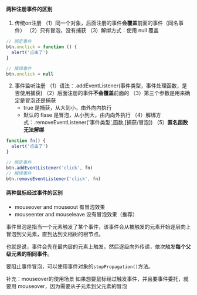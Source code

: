 #### 两种注册事件的区别

1. 传统on注册
（1）同一个对象，后面注册的事件**会覆盖**前面的事件（同名事件）
（2）只有冒泡，没有捕获
（3）解绑方式：使用 null 覆盖

~~~javascript
// 绑定事件
btn.onclick = function () {
  alert('点击了')
}

// 解绑事件
btn.onclick = null
~~~

2. 事件监听注册
（1）语法：.addEventListener(事件类型，事件处理函数，是否使用捕获)
（2）后面注册的事件**不会覆盖**前面的
（3）第三个参数是用来确定是冒泡还是捕获
    - true 是捕获，从大到小，由外向内执行
    - 默认的 flase 是冒泡，从小到大，由内向外执行
（4）解绑方式：.removeEventListener('事件类型',函数,[捕获/冒泡])
（5）**匿名函数无法解绑**

~~~javascript
function fn() {
  alert('点击了')
}

// 绑定事件
btn.addEventListener('click', fn)
// 解绑事件
btn.removeEventListener('click', fn)
~~~

#### 两种鼠标经过事件的区别
- mouseover and mouseout 有冒泡效果
- mouseenter and mouseleave 没有冒泡效果（推荐）

事件冒泡是指当一个元素触发了某个事件，该事件会从被触发的元素开始逐层向上冒泡到父元素，直到达到文档树的根节点。 

也就是说，事件会先在最内层的元素上触发，然后逐级向外传递，依次触发**每个父级元素的相同事件**。 

要阻止事件冒泡，可以使用事件对象的`stopPropagation()`方法。

补充：mouseover的使用场景
如果想要鼠标经过触发事件，并且要事件委托，就要用 mouseover，因为需要从子元素到父元素的冒泡

